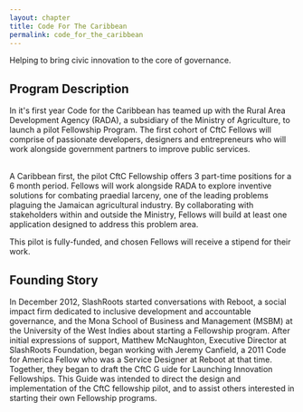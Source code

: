 ```yaml
---
layout: chapter
title: Code For The Caribbean
permalink: code_for_the_caribbean
---
```

Helping to bring civic innovation to the core of governance.
<!--more-->
## Program Description

In it's first year Code for the Caribbean has teamed up with the Rural Area
Development Agency (RADA), a subsidiary of the Ministry of Agriculture, to
launch a pilot Fellowship Program. The first cohort of CftC Fellows will
comprise of passionate developers, designers and entrepreneurs who will work
alongside government partners to improve public services.<br><br>

A Caribbean first, the pilot CftC Fellowship offers 3 part-time positions for a
6 month period. Fellows will work alongside RADA to explore inventive solutions
for combating praedial larceny, one of the leading problems plaguing the Jamaican
agricultural industry. By collaborating with stakeholders within and outside
the Ministry, Fellows will build at least one application designed to
address this problem area.

This pilot is fully-funded, and chosen Fellows will receive a stipend for their work.

## Founding Story
In December 2012, SlashRoots started conversations with Reboot, a social impact
firm dedicated to inclusive development and accountable governance, and the
Mona School of Business and Management (MSBM) at the University of the West
Indies about starting a Fellowship program. After initial expressions of support,
Matthew McNaughton, Executive Director at SlashRoots Foundation, began working
with Jeremy Canfield, a 2011 Code for America Fellow who was a Service
Designer at Reboot at that time. Together, they began to draft the CftC G
uide for Launching Innovation Fellowships. This Guide was intended to direct
the design and implementation of the CftC fellowship pilot, and to assist
others interested in starting their own Fellowship programs.
